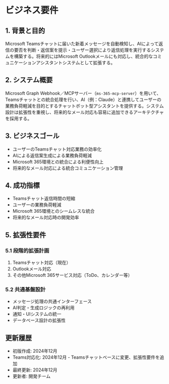 # ビジネス要件

## 1. 背景と目的

Microsoft Teamsチャットに届いた新着メッセージを自動検知し、AIによって返信の要否を判断・返信案を提示・ユーザー選択により返信処理を実行するシステムを構築する。将来的にはMicrosoft Outlookメールにも対応し、統合的なコミュニケーションアシスタントシステムとして拡張する。

## 2. システム概要

Microsoft Graph Webhook／MCPサーバー（`ms-365-mcp-server`）を用いて、Teamsチャットとの統合処理を行い、AI（例：Claude）と連携してユーザーの業務負荷軽減を目的とするチャットボット型アシスタントを提供する。システム設計は拡張性を重視し、将来的なメール対応も容易に追加できるアーキテクチャを採用する。

## 3. ビジネスゴール

- ユーザーのTeamsチャット対応業務の効率化
- AIによる返信案生成による業務負荷軽減
- Microsoft 365環境との統合による利便性向上
- 将来的なメール対応による統合コミュニケーション管理

## 4. 成功指標

- Teamsチャット返信時間の短縮
- ユーザーの業務負荷軽減
- Microsoft 365環境とのシームレスな統合
- 将来的なメール対応時の開発効率

## 5. 拡張性要件

### 5.1 段階的拡張計画
1. Teamsチャット対応（現在）
2. Outlookメール対応
3. その他Microsoft 365サービス対応（ToDo、カレンダー等）

### 5.2 共通基盤設計
- メッセージ処理の共通インターフェース
- AI判定・生成ロジックの再利用
- 通知・UIシステムの統一
- データベース設計の拡張性

## 更新履歴

- 初版作成: 2024年12月
- Teams対応化: 2024年12月 - Teamsチャットベースに変更、拡張性要件を追加
- 最終更新: 2024年12月
- 更新者: 開発チーム

